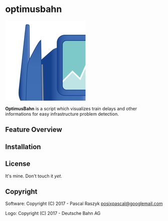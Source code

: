 # optimusbahn

![optimus](assets/images/optimus.svg)

**OptimusBahn** is a script which visualizes train delays and other informations for easy infrastructure problem detection.

## Feature Overview

## Installation


## License
It's mine. Don't touch it *yet*.

## Copyright
Software:
Copyright (C) 2017 - Pascal Raszyk <posixpascal@googlemail.com>

Logo: 
Copyright (C) 2017 - Deutsche Bahn AG